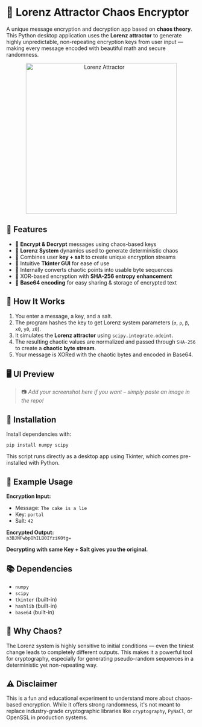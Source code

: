 # 🔐 Lorenz Attractor Chaos Encryptor

A unique message encryption and decryption app based on **chaos theory**. This Python desktop application uses the **Lorenz attractor** to generate highly unpredictable, non-repeating encryption keys from user input — making every message encoded with beautiful math and secure randomness.

<p align="center">
  <img src="https://upload.wikimedia.org/wikipedia/commons/2/22/Lorenz_system_r28_s10_b2-6666.png" alt="Lorenz Attractor" width="400"/>
</p>

## 🚀 Features

- 🔁 **Encrypt & Decrypt** messages using chaos-based keys  
- 🧠 **Lorenz System** dynamics used to generate deterministic chaos  
- 🔐 Combines user **key + salt** to create unique encryption streams  
- 🎨 Intuitive **Tkinter GUI** for ease of use  
- 🔢 Internally converts chaotic points into usable byte sequences  
- 🔄 XOR-based encryption with **SHA-256 entropy enhancement**  
- 💾 **Base64 encoding** for easy sharing & storage of encrypted text

## 🧪 How It Works

1. You enter a message, a key, and a salt.  
2. The program hashes the key to get Lorenz system parameters (`σ`, `ρ`, `β`, `x0`, `y0`, `z0`).  
3. It simulates the **Lorenz attractor** using `scipy.integrate.odeint`.  
4. The resulting chaotic values are normalized and passed through `SHA-256` to create a **chaotic byte stream**.  
5. Your message is XORed with the chaotic bytes and encoded in Base64.

## 🖥️ UI Preview

> 📷 *Add your screenshot here if you want – simply paste an image in the repo!*

## 🔧 Installation

Install dependencies with:

`pip install numpy scipy`

This script runs directly as a desktop app using Tkinter, which comes pre-installed with Python.

## 📝 Example Usage

**Encryption Input:**  
- Message: `The cake is a lie`  
- Key: `portal`  
- Salt: `42`

**Encrypted Output:**  
`a3BJNFwbpOhILB0IYziK0tg=`

**Decrypting with same Key + Salt gives you the original.**

## 📚 Dependencies

- `numpy`  
- `scipy`  
- `tkinter` (built-in)  
- `hashlib` (built-in)  
- `base64` (built-in)

## 🧠 Why Chaos?

The Lorenz system is highly sensitive to initial conditions — even the tiniest change leads to completely different outputs. This makes it a powerful tool for cryptography, especially for generating pseudo-random sequences in a deterministic yet non-repeating way.

## ⚠️ Disclaimer

This is a fun and educational experiment to understand more about chaos-based encryption. While it offers strong randomness, it's not meant to replace industry-grade cryptographic libraries like `cryptography`, `PyNaCl`, or OpenSSL in production systems.

